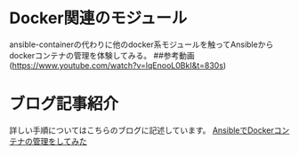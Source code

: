 # Docker関連のモジュール
ansible-containerの代わりに他のdocker系モジュールを触ってAnsibleからdockerコンテナの管理を体験してみる。
##参考動画(https://www.youtube.com/watch?v=lqEnooL0BkI&t=830s)

# ブログ記事紹介
詳しい手順についてはこちらのブログに記述しています。
[AnsibleでDockerコンテナの管理をしてみた](https://zenn.dev/yuta28/articles/37b2990f07d5643cfa56)
